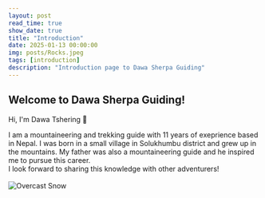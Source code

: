 ```yaml
---
layout: post
read_time: true
show_date: true
title: "Introduction"
date: 2025-01-13 00:00:00
img: posts/Rocks.jpeg
tags: [introduction]
description: "Introduction page to Dawa Sherpa Guiding"
---
```


## Welcome to Dawa Sherpa Guiding!

Hi, I'm Dawa Tshering 👋 

I am a mountaineering and trekking guide with 11 years of exeprience based in Nepal. I was born in a small village in Solukhumbu district and grew up in the mountains. My father was also a mountaineering guide and he inspired me to pursue this career.
<br>
I look forward to sharing this knowledge with other adventurers!
<br>
<br>
<img src="https://github.com/matt-cairnduff-deliveroo/nepal-trekking/blob/main/assets/img/posts/Overcast_snow.jpeg?raw=true" alt="Overcast Snow">
